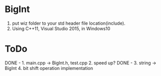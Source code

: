 # BigInt
 1. put wiz folder to your std header file location(include).
 2. Using C++11, Visual Studio 2015, in Windows10
 
# ToDo
 DONE - 1. main.cpp -> BigInt.h, test.cpp
 2. speed up?
 DONE - 3. string -> BigInt
 4. bit shift operation implementation
  
